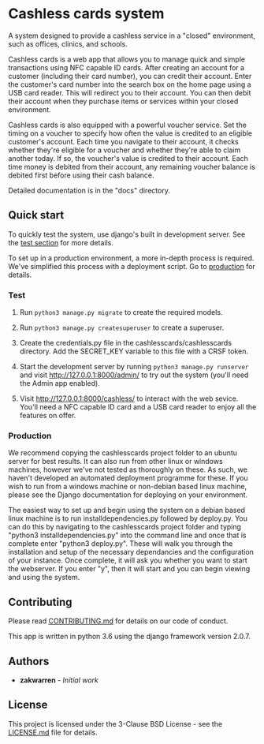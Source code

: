 # Cashless cards system

A system designed to provide a cashless service in a "closed" environment,
such as offices, clinics, and schools.

Cashless cards is a web app that allows you to manage quick and simple
transactions using NFC capable ID cards. After creating an account for a
customer (including their card number), you can credit their account.
Enter the customer's card number into the search box on the home page
using a USB card reader. This will redirect you to their account. You can
then debit their account when they purchase items or services within your
closed environment.

Cashless cards is also equipped with a powerful voucher service. Set the
timing on a voucher to specify how often the value is credited to an
eligible customer's account. Each time you navigate to their account,
it checks whether they're eligible for a voucher and whether they're able
to claim another today. If so, the voucher's value is credited to their
account. Each time money is debited from their account, any remaining
voucher balance is debited first before using their cash balance.

Detailed documentation is in the "docs" directory.

## Quick start

To quickly test the system, use django's built in development server. See the
[test section](#Test) for more details.

To set up in a production environment, a more in-depth process is required.
We've simplified this process with a deployment script. Go to
[production](#Production) for details.

### Test

1. Run `python3 manage.py migrate` to create the required models.

2. Run `python3 manage.py createsuperuser` to create a superuser.

3. Create the credentials.py file in the cashlesscards/cashlesscards directory.
   Add the SECRET_KEY variable to this file with a CRSF token.

4. Start the development server by running `python3 manage.py runserver`
   and visit http://127.0.0.1:8000/admin/ to try out the system (you'll
   need the Admin app enabled).

5. Visit http://127.0.0.1:8000/cashless/ to interact with the web sevice.
   You'll need a NFC capable ID card and a USB card reader to enjoy all
   the features on offer.

### Production

We recommend copying the cashlesscards project folder to an ubuntu server for
best results. It can also run from other linux or windows machines, however
we've not tested as thoroughly on these. As such, we haven't developed an
automated deployment programme for these. If you wish to run from a windows
machine or non-debian based linux machine, please see the Django documentation
for deploying on your environment.

The easiest way to set up and begin using the system on a debian based linux
machine is to run installdependencies.py followed by deploy.py. You can do this
by navigating to the cashlesscards project folder and typing
"python3 installdependencies.py" into the command line and once that is complete
enter "python3 deploy.py". These will walk you through the installation and setup
of the necessary dependancies and the configuration of your instance. Once
complete, it will ask you whether you want to start the webserver. If you enter
"y", then it will start and you can begin viewing and using the system.

## Contributing

Please read [CONTRIBUTING.md](CONTRIBUTING.md) for details on our code of conduct.

This app is written in python 3.6 using the django framework version 2.0.7.  

## Authors

- **zakwarren** - *Initial work*

## License

This project is licensed under the 3-Clause BSD License - see the [LICENSE.md](LICENSE.md)
file for details.
